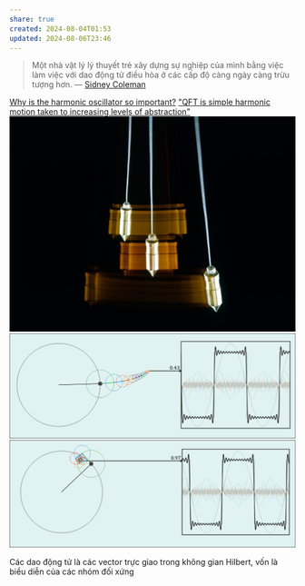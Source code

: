 ```yaml
---
share: true
created: 2024-08-04T01:53
updated: 2024-08-06T23:46
---
```

> Một nhà vật lý lý thuyết trẻ xây dựng sự nghiệp của mình bằng việc làm việc với dao động tử điều hòa ở các cấp độ càng ngày càng trừu tượng hơn.
 — [Sidney Coleman](https://en.wikipedia.org/wiki/Sidney_Coleman)

[Why is the harmonic oscillator so important?](https://physics.stackexchange.com/q/159021/41634)
["QFT is simple harmonic motion taken to increasing levels of abstraction"](https://physics.stackexchange.com/q/355487/41634)
![Pendulum.jpg](../../assets/attachments/Pendulum.jpg)
![firefox_2018-03-20_15-18-58.png](../../assets/attachments/firefox_2018-03-20_15-18-58.png)
![firefox_2018-03-20_15-18-09.png](../../assets/attachments/firefox_2018-03-20_15-18-09.png)

Các dao động tử là các vector trực giao trong không gian Hilbert, vốn là biểu diễn của các nhóm đối xứng
